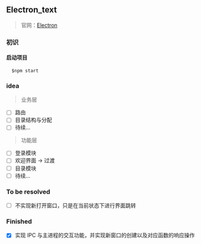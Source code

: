 ## Electron_text

> 官网：[Electron](https://electronjs.org/)

### 初识

#### 启动项目

``` node
  $npm start
```

### idea

> 业务层

- [ ] 路由
- [ ] 目录结构与分配
- [ ] 待续...

> 功能层

- [ ] 登录模块
- [ ] 欢迎界面 -> 过渡
- [ ] 目录模块
- [ ] 待续...

### To be resolved
- [ ] 不实现新打开窗口，只是在当前状态下进行界面跳转

### Finished

- [x] 实现 IPC 与主进程的交互功能，并实现新窗口的创建以及对应函数的响应操作